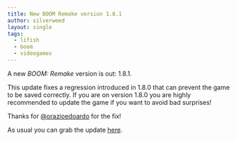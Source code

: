 ```yaml
---
title: New BOOM Remake version 1.8.1
author: silverweed
layout: single
tags:
  - lifish  
  - boom  
  - videogames  
---
```

A new *BOOM: Remake* version is out: 1.8.1.

This update fixes a regression introduced in 1.8.0 that can prevent the game to be saved correctly. If you are on version 1.8.0 you are highly recommended to update the game if you want to avoid bad surprises!

Thanks for [@orazioedoardo](https://github.com/orazioedoardo) for the fix!

As usual you can grab the update [here](https://silverweed.github.io/boom/#downloads).
